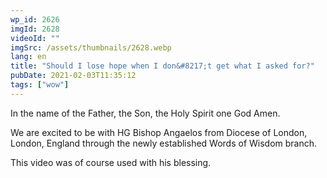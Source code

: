 ```yaml
---
wp_id: 2626
imgId: 2628
videoId: ""
imgSrc: /assets/thumbnails/2628.webp
lang: en
title: "Should I lose hope when I don&#8217;t get what I asked for?"
pubDate: 2021-02-03T11:35:12
tags: ["wow"]
---
```


<!-- page: 6 -->

<p>In the name of the Father, the Son, the Holy Spirit one God Amen.</p>
<p>We are excited to be with HG Bishop Angaelos from Diocese of London, London, England through the newly established Words of Wisdom branch.</p>
<p>This video was of course used with his blessing.</p>
<p>&nbsp;</p>

